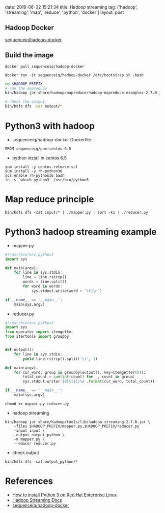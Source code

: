 date: 2019-06-02 15:21:34
title: Hadoop streaming
tag: ['hadoop', 'streaming', 'map', 'reduce', 'python', 'docker']
layout: post

## Hadoop Docker

[sequenceiq/hadoop-docker](https://hub.docker.com/r/sequenceiq/hadoop-docker)

## Build the image

```
docker pull sequenceiq/hadoop-docker
```


```
docker run -it sequenceiq/hadoop-docker /etc/bootstrap.sh -bash
```

```bash
cd $HADOOP_PREFIX
# run the mapreduce
bin/hadoop jar share/hadoop/mapreduce/hadoop-mapreduce-examples-2.7.0.jar grep input output 'dfs[a-z.]+'

# check the output
bin/hdfs dfs -cat output/*
```

# Python3 with hadoop

- sequenceiq/hadoop-docker Dockerfile

```
FROM sequenceiq/pam:centos-6.5
```

- python install in centos 6.5

```
yum install -y centos-release-scl
yum install -y rh-python36
scl enable rh-python36 bash
ln -s `which python3` /usr/bin/python3
```

# Map reduce principle

```
bin/hdfs dfs -cat input/* | ./mapper.py | sort -k1 | ./reducer.py
```

# Python3 hadoop streaming example

- mapper.py

```python
#!/usr/bin/env python3
import sys

def main(argv):
    for line in sys.stdin:
        line = line.rstrip()
        words = line.split()
        for word in words:
            sys.stdout.write(word + '\t1\n')

if __name__ == '__main__':
    main(sys.argv)
```

- reducer.py

```python
#!/usr/bin/env python3
import sys
from operator import itemgetter
from itertools import groupby


def output():
    for line in sys.stdin:
        yield line.rstrip().split('\t', 1)

def main(argv):
    for cur_word, group in groupby(output(), key=itemgetter(0)):
        total_count = sum(int(count) for _, count in group)
        sys.stdout.write('{0}\t{1}\n'.format(cur_word, total_count))

if __name__ == '__main__':
    main(sys.argv)
```

```
chmod +x mapper.py reducer.py
```

- hadoop streaming

```
bin/hadoop jar share/hadoop/tools/lib/hadoop-streaming-2.7.0.jar \
    -files $HADOOP_PREFIX/mapper.py,$HADOOP_PREFIX/reducer.py
    -input input \
    -output output_python \
    -m mapper.py \
    -reducer reducer.py
```

- check output

```
bin/hdfs dfs -cat output_python/*
```

# References

- [How to install Python 3 on Red Hat Enterprise Linux](https://developers.redhat.com/blog/2018/08/13/install-python3-rhel/)
- [Hadoop Streaming Docs](https://hadoop.apache.org/docs/r1.2.1/streaming.html)
- [sequenceiq/hadoop-docker](https://hub.docker.com/r/sequenceiq/hadoop-docker)

